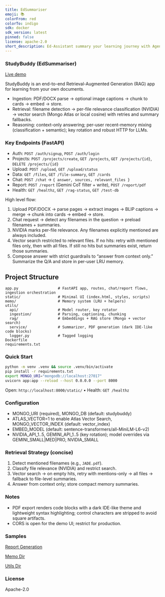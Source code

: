 ```yaml
---
title: EdSummariser
emoji: 📚 
colorFrom: red
colorTo: indigo
sdk: docker
sdk_version: latest
pinned: false
license: apache-2.0
short_description: Ed-Assistant summary your learning journey with Agentic RAG
---
```


### StudyBuddy (EdSummariser)
[Live demo](https://binkhoale1812-edsummariser.hf.space)

StudyBuddy is an end-to-end Retrieval-Augmented Generation (RAG) app for learning from your own documents. 

- Ingestion: PDF/DOCX parse → optional image captions → chunk to cards → embed → store.
- Retrieval: filename detection → per-file relevance classification (NVIDIA) → vector search (Mongo Atlas or local cosine) with retries and summary fallbacks.
- Reasoning: context-only answering; per-user recent-memory mixing (classification + semantic); key rotation and robust HTTP for LLMs.

### Key Endpoints (FastAPI)

- Auth: `POST /auth/signup`, `POST /auth/login`
- Projects: `POST /projects/create`, `GET /projects`, `GET /projects/{id}`, `DELETE /projects/{id}`
- Upload: `POST /upload`, `GET /upload/status`
- Data: `GET /files`, `GET /file-summary`, `GET /cards`
- Chat: `POST /chat` → `{ answer, sources, relevant_files }`
- Report: `POST /report` (Gemini CoT filter + write), `POST /report/pdf`
- Health: `GET /healthz`, `GET /rag-status`, `GET /test-db`

High level flow:
1) Upload PDF/DOCX → parse pages → extract images → BLIP captions → merge → chunk into cards → embed → store.
2) Chat request → detect any filenames in the question → preload filenames + summaries.
3) NVIDIA marks per-file relevance. Any filenames explicitly mentioned are always included.
4) Vector search restricted to relevant files. If no hits: retry with mentioned files only, then with all files. If still no hits but summaries exist, return those summaries.
5) Compose answer with strict guardrails to “answer from context only.” Summarize the Q/A and store in per-user LRU memory.

## Project Structure

```text
app.py                  # FastAPI app, routes, chat/report flows, ingestion orchestration
static/                 # Minimal UI (index.html, styles, scripts)
memo/                   # Memory system (LRU + helpers)
utils/
  api/                  # Model router, key rotator
  ingestion/            # Parsing, captioning, chunking
  rag/                  # Embeddings + RAG store (Mongo + vector search)
  service/              # Summarizer, PDF generation (dark IDE-like code blocks)
  logger.py             # Tagged logging
Dockerfile
requirements.txt
```

### Quick Start

```bash
python -m venv .venv && source .venv/bin/activate
pip install -r requirements.txt
export MONGO_URI="mongodb://localhost:27017"
uvicorn app:app --reload --host 0.0.0.0 --port 8000
```

Open: `http://localhost:8000/static/`  •  Health: `GET /healthz`

### Configuration

- MONGO_URI (required), MONGO_DB (default: studybuddy)
- ATLAS_VECTOR=1 to enable Atlas Vector Search, MONGO_VECTOR_INDEX (default: vector_index)
- EMBED_MODEL (default: sentence-transformers/all-MiniLM-L6-v2)
- NVIDIA_API_1..5, GEMINI_API_1..5 (key rotation); model overrides via GEMINI_SMALL|MED|PRO, NVIDIA_SMALL

### Retrieval Strategy (concise)

1) Detect mentioned filenames (e.g., `JADE.pdf`).
2) Classify file relevance (NVIDIA) and restrict search.
3) Vector search → on empty hits, retry with mentions-only → all files → fallback to file-level summaries.
4) Answer from context only; store compact memory summaries.

### Notes

- PDF export renders code blocks with a dark IDE-like theme and lightweight syntax highlighting; control characters are stripped to avoid square artifacts.
- CORS is open for the demo UI; restrict for production.

### Samples

[Report Generation](https://huggingface.co/spaces/BinKhoaLe1812/EdSummariser/blob/main/report.pdf)

[Memo Dir](https://huggingface.co/spaces/BinKhoaLe1812/EdSummariser/blob/main/memo/README.md)

[Utils Dir](https://huggingface.co/spaces/BinKhoaLe1812/EdSummariser/blob/main/utils/README.md)


### License

Apache-2.0